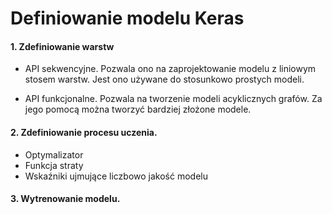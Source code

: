# Definiowanie modelu Keras

#### 1. Zdefiniowanie warstw

- API sekwencyjne. Pozwala ono na zaprojektowanie modelu z liniowym stosem warstw. Jest ono używane do stosunkowo prostych modeli.

- API funkcjonalne. Pozwala na tworzenie modeli acyklicznych grafów. Za jego pomocą można tworzyć bardziej złożone modele.

#### 2. Zdefiniowanie procesu uczenia.

- Optymalizator
- Funkcja straty
- Wskaźniki ujmujące liczbowo jakość modelu


#### 3. Wytrenowanie modelu.